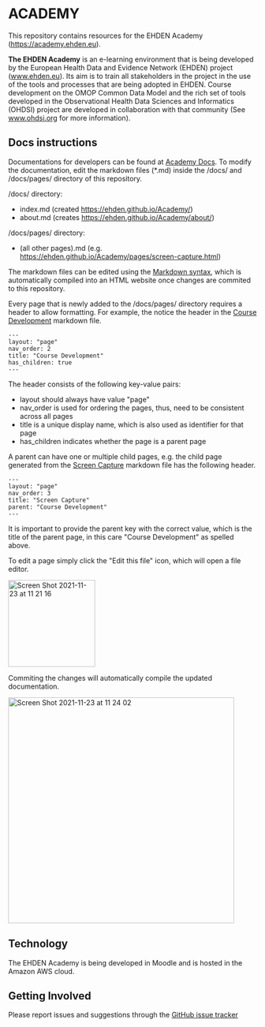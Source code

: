 # ACADEMY

This repository contains resources for the EHDEN Academy (https://academy.ehden.eu).

**The EHDEN Academy** is an e-learning environment that is being developed by the European Health Data and Evidence Network (EHDEN) project (www.ehden.eu). Its aim is to train all stakeholders in the project in the use of the tools and processes that are being adopted in EHDEN. Course development on the OMOP Common Data Model and the rich set of tools developed in the Observational Health Data Sciences and Informatics (OHDSI) project are developed in collaboration with that community (See www.ohdsi.org for more information). 

## Docs instructions
Documentations for developers can be found at [Academy Docs](https://ehden.github.io/Academy). To modify the documentation, edit the markdown files (*.md) inside the /docs/ and /docs/pages/ directory of this repository.

/docs/ directory:
- index.md (created https://ehden.github.io/Academy/)
- about.md (creates https://ehden.github.io/Academy/about/)

/docs/pages/ directory:
- (all other pages).md (e.g. https://ehden.github.io/Academy/pages/screen-capture.html)

The markdown files can be edited using the [Markdown syntax](https://docs.github.com/en/github/writing-on-github/getting-started-with-writing-and-formatting-on-github/basic-writing-and-formatting-syntax), which is automatically compiled into an HTML website once changes are commited to this repository.

Every page that is newly added to the /docs/pages/ directory requires a header to allow formatting. For example, the notice the header in the [Course Development](https://raw.githubusercontent.com/EHDEN/Academy/master/docs/pages/course-index.md) markdown file.
```
---
layout: "page"
nav_order: 2
title: "Course Development"
has_children: true
---

```

The header consists of the following key-value pairs:
- layout should always have value "page"
- nav_order is used for ordering the pages, thus, need to be consistent across all pages
- title is a unique display name, which is also used as identifier for that page
- has_children indicates whether the page is a parent page

A parent can have one or multiple child pages, e.g. the child page generated from the [Screen Capture](https://raw.githubusercontent.com/EHDEN/Academy/master/docs/pages/screen-capture.md) markdown file has the following header.

```
---
layout: "page"
nav_order: 3
title: "Screen Capture"
parent: "Course Development"
---
```
It is important to provide the parent key with the correct value, which is the title of the parent page, in this care "Course Development" as spelled above.

To edit a page simply click the "Edit this file" icon, which will open a file editor.

<img width="176" alt="Screen Shot 2021-11-23 at 11 21 16" src="https://user-images.githubusercontent.com/7384198/143007348-b4cea287-33d2-4be1-934b-ff18964fa33c.png">

Commiting the changes will automatically compile the updated documentation.

<img width="458" alt="Screen Shot 2021-11-23 at 11 24 02" src="https://user-images.githubusercontent.com/7384198/143008166-7593f1a8-8357-4c2f-ad36-25463466b4ff.png">

## Technology
The EHDEN Academy is being developed in Moodle and is hosted in the Amazon AWS cloud.

## Getting Involved
Please report issues and suggestions through the <a href="../../issues">GitHub issue tracker</a>



